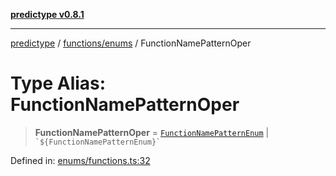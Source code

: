 [**predictype v0.8.1**](../../../README.md)

***

[predictype](../../../modules.md) / [functions/enums](../README.md) / FunctionNamePatternOper

# Type Alias: FunctionNamePatternOper

> **FunctionNamePatternOper** = [`FunctionNamePatternEnum`](../enumerations/FunctionNamePatternEnum.md) \| `` `${FunctionNamePatternEnum}` ``

Defined in: [enums/functions.ts:32](https://github.com/maduhaime/predictype/blob/2310adbaccb6fbc00cdab8e345e79bd5b09e40f5/src/enums/functions.ts#L32)
